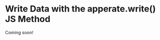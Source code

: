# Write Data with the apperate.write() JS Method

Coming soon!

``` {important} [Write and Read Data](../getting-started/write-and-read-a-record.md) demonstrates using apperate.write().
```